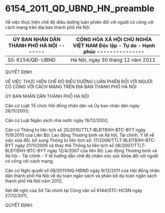 # 6154_2011_QD_UBND_HN_preamble

Về việc thực hiện chế độ điều dưỡng luân phiên đối với người có công với cách mạng trên địa bàn thành phố Hà Nội

| ỦY BAN NHÂN DÂN THÀNH PHỐ HÀ NỘI ------- | CỘNG HÒA XÃ HỘI CHỦ NGHĨA VIỆT NAM Độc lập - Tự do - Hạnh phúc --------------- |
|---|---|
| Số: 6154/QĐ-UBND | Hà Nội, ngày 30 tháng 12 năm 2011 |

QUYẾT ĐỊNH

VỀ VIỆC THỰC HIỆN CHẾ ĐỘ ĐIỀU DƯỠNG LUÂN PHIÊN ĐỐI VỚI NGƯỜI CÓ CÔNG VỚI CÁCH MẠNG TRÊN ĐỊA BÀN THÀNH PHỐ HÀ NỘI

ỦY BAN NHÂN DÂN THÀNH PHỐ HÀ NỘI

Căn cứ Luật Tổ chức Hội đồng nhân dân và Ủy ban nhân dân ngày 26/11/2003;

Căn cứ Luật Ngân sách nhà nước ngày 16/12/2002;

Căn cứ Thông tư liên tịch số 25/2010/TTLT-BLĐTBXH-BTC-BYT ngày 11/9/2010 của Liên Bộ: Lao động Thương binh và Xã hội, Tài chính, Y tế về việc sửa đổi, bổ sung Thông tư liên tịch số: 17/2006/TTLT-BLĐTBXH-BTC-BYT ngày 21/11/2006 và thay thế Thông tư liên tịch số 06/2007/TTLT-BLĐTBXH-BTC-BYT ngày 12/4/2007 của liên Bộ: Lao động Thương binh và Xã hội - Tài chính - Y tế hướng dẫn chế độ chăm sóc sức khỏe đối với người có công với cách mạng;

Căn cứ Nghị quyết số 08/2011/NQ-HĐND ngày 9/12/2011 của Hội đồng nhân dân thành phố Hà Nội về dự toán ngân sách và phân bổ dự toán ngân sách thành phố Hà Nội năm 2012;

Xét đề nghị của Sở Tài chính tại Công văn số 6144/STC-HCSN ngày 27/12/2011,

QUYẾT ĐỊNH: